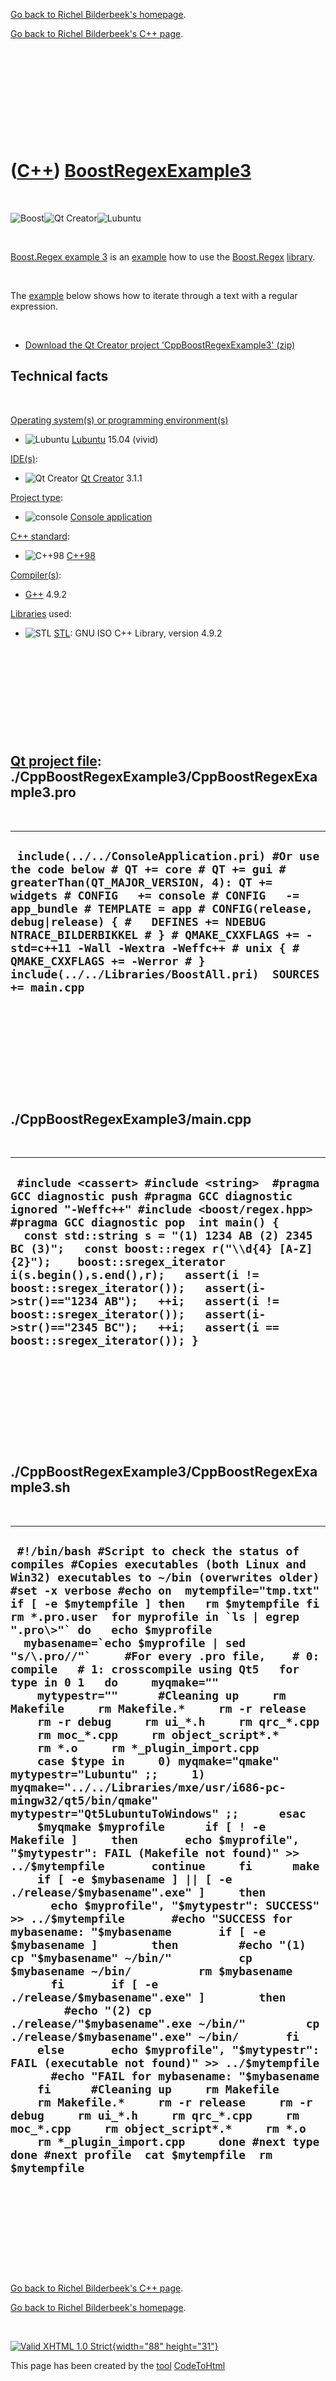 [Go back to Richel Bilderbeek's homepage](index.htm).

[Go back to Richel Bilderbeek's C++ page](Cpp.htm).

 

 

 

 

 

([C++](Cpp.htm)) [BoostRegexExample3](CppBoostRegexExample3.htm)
================================================================

 

![Boost](PicBoost.png)![Qt
Creator](PicQtCreator.png)![Lubuntu](PicLubuntu.png)

 

[Boost.Regex example 3](CppBoostRegexExample3.htm) is an
[example](CppExample.htm) how to use the
[Boost.Regex](CppBoostRegex.htm) [library](CppLibrary.htm).

 

The [example](CppExample.htm) below shows how to iterate through a text
with a regular expression.

 

-   [Download the Qt Creator project
    'CppBoostRegexExample3' (zip)](CppBoostRegexExample3.zip)

Technical facts
---------------

 

[Operating system(s) or programming environment(s)](CppOs.htm)

-   ![Lubuntu](PicLubuntu.png) [Lubuntu](CppLubuntu.htm) 15.04 (vivid)

[IDE(s)](CppIde.htm):

-   ![Qt Creator](PicQtCreator.png) [Qt Creator](CppQtCreator.htm) 3.1.1

[Project type](CppQtProjectType.htm):

-   ![console](PicConsole.png) [Console
    application](CppConsoleApplication.htm)

[C++ standard](CppStandard.htm):

-   ![C++98](PicCpp98.png) [C++98](Cpp98.htm)

[Compiler(s)](CppCompiler.htm):

-   [G++](CppGpp.htm) 4.9.2

[Libraries](CppLibrary.htm) used:

-   ![STL](PicStl.png) [STL](CppStl.htm): GNU ISO C++ Library, version
    4.9.2

 

 

 

 

 

[Qt project file](CppQtProjectFile.htm): ./CppBoostRegexExample3/CppBoostRegexExample3.pro
------------------------------------------------------------------------------------------

 

  ----------------------------------------------------------------------------------------------------------------------------------------------------------------------------------------------------------------------------------------------------------------------------------------------------------------------------------------------------------------------------------------------------------------------------------------------------------
  ` include(../../ConsoleApplication.pri) #Or use the code below # QT += core # QT += gui # greaterThan(QT_MAJOR_VERSION, 4): QT += widgets # CONFIG   += console # CONFIG   -= app_bundle # TEMPLATE = app # CONFIG(release, debug|release) { #   DEFINES += NDEBUG NTRACE_BILDERBIKKEL # } # QMAKE_CXXFLAGS += -std=c++11 -Wall -Wextra -Weffc++ # unix { #   QMAKE_CXXFLAGS += -Werror # }  include(../../Libraries/BoostAll.pri)  SOURCES += main.cpp`
  ----------------------------------------------------------------------------------------------------------------------------------------------------------------------------------------------------------------------------------------------------------------------------------------------------------------------------------------------------------------------------------------------------------------------------------------------------------

 

 

 

 

 

./CppBoostRegexExample3/main.cpp
--------------------------------

 

  -------------------------------------------------------------------------------------------------------------------------------------------------------------------------------------------------------------------------------------------------------------------------------------------------------------------------------------------------------------------------------------------------------------------------------------------------------------------------------------------------------------------------------------------------
  ` #include <cassert> #include <string>  #pragma GCC diagnostic push #pragma GCC diagnostic ignored "-Weffc++" #include <boost/regex.hpp> #pragma GCC diagnostic pop  int main() {   const std::string s = "(1) 1234 AB (2) 2345 BC (3)";   const boost::regex r("\\d{4} [A-Z]{2}");    boost::sregex_iterator i(s.begin(),s.end(),r);   assert(i != boost::sregex_iterator());   assert(i->str()=="1234 AB");   ++i;   assert(i != boost::sregex_iterator());   assert(i->str()=="2345 BC");   ++i;   assert(i == boost::sregex_iterator()); }`
  -------------------------------------------------------------------------------------------------------------------------------------------------------------------------------------------------------------------------------------------------------------------------------------------------------------------------------------------------------------------------------------------------------------------------------------------------------------------------------------------------------------------------------------------------

 

 

 

 

 

./CppBoostRegexExample3/CppBoostRegexExample3.sh
------------------------------------------------

 

  ----------------------------------------------------------------------------------------------------------------------------------------------------------------------------------------------------------------------------------------------------------------------------------------------------------------------------------------------------------------------------------------------------------------------------------------------------------------------------------------------------------------------------------------------------------------------------------------------------------------------------------------------------------------------------------------------------------------------------------------------------------------------------------------------------------------------------------------------------------------------------------------------------------------------------------------------------------------------------------------------------------------------------------------------------------------------------------------------------------------------------------------------------------------------------------------------------------------------------------------------------------------------------------------------------------------------------------------------------------------------------------------------------------------------------------------------------------------------------------------------------------------------------------------------------------------------------------------------------------------------------------------------------------------------------------------------------------------------------------------------------------------------------------------------------------------------------------------------------------------------------------------------------------------------------------------------------------------------------------------------------------------------------------------------
  ``  #!/bin/bash #Script to check the status of compiles #Copies executables (both Linux and Win32) executables to ~/bin (overwrites older) #set -x verbose #echo on  mytempfile="tmp.txt" if [ -e $mytempfile ] then   rm $mytempfile fi  rm *.pro.user  for myprofile in `ls | egrep ".pro\>"` do   echo $myprofile   mybasename=`echo $myprofile | sed "s/\.pro//"`     #For every .pro file,    # 0: compile   # 1: crosscompile using Qt5   for type in 0 1   do     myqmake=""     mytypestr=""      #Cleaning up     rm Makefile     rm Makefile.*     rm -r release     rm -r debug     rm ui_*.h     rm qrc_*.cpp     rm moc_*.cpp     rm object_script*.*     rm *.o     rm *_plugin_import.cpp      case $type in     0) myqmake="qmake" mytypestr="Lubuntu" ;;     1) myqmake="../../Libraries/mxe/usr/i686-pc-mingw32/qt5/bin/qmake" mytypestr="Qt5LubuntuToWindows" ;;      esac      $myqmake $myprofile      if [ ! -e Makefile ]     then       echo $myprofile", "$mytypestr": FAIL (Makefile not found)" >> ../$mytempfile       continue     fi      make       if [ -e $mybasename ] || [ -e ./release/$mybasename".exe" ]     then       echo $myprofile", "$mytypestr": SUCCESS" >> ../$mytempfile       #echo "SUCCESS for mybasename: "$mybasename       if [ -e $mybasename ]        then         #echo "(1) cp "$mybasename" ~/bin/"          cp $mybasename ~/bin/          rm $mybasename       fi       if [ -e ./release/$mybasename".exe" ]        then          #echo "(2) cp ./release/"$mybasename".exe ~/bin/"         cp ./release/$mybasename".exe" ~/bin/       fi     else       echo $myprofile", "$mytypestr": FAIL (executable not found)" >> ../$mytempfile       #echo "FAIL for mybasename: "$mybasename     fi      #Cleaning up     rm Makefile     rm Makefile.*     rm -r release     rm -r debug     rm ui_*.h     rm qrc_*.cpp     rm moc_*.cpp     rm object_script*.*     rm *.o     rm *_plugin_import.cpp     done #next type  done #next profile  cat $mytempfile  rm $mytempfile ``
  ----------------------------------------------------------------------------------------------------------------------------------------------------------------------------------------------------------------------------------------------------------------------------------------------------------------------------------------------------------------------------------------------------------------------------------------------------------------------------------------------------------------------------------------------------------------------------------------------------------------------------------------------------------------------------------------------------------------------------------------------------------------------------------------------------------------------------------------------------------------------------------------------------------------------------------------------------------------------------------------------------------------------------------------------------------------------------------------------------------------------------------------------------------------------------------------------------------------------------------------------------------------------------------------------------------------------------------------------------------------------------------------------------------------------------------------------------------------------------------------------------------------------------------------------------------------------------------------------------------------------------------------------------------------------------------------------------------------------------------------------------------------------------------------------------------------------------------------------------------------------------------------------------------------------------------------------------------------------------------------------------------------------------------------------

 

 

 

 

 

[Go back to Richel Bilderbeek's C++ page](Cpp.htm).

[Go back to Richel Bilderbeek's homepage](index.htm).

 

[![Valid XHTML 1.0 Strict](valid-xhtml10.png){width="88"
height="31"}](http://validator.w3.org/check?uri=referer)

This page has been created by the [tool](Tools.htm)
[CodeToHtml](ToolCodeToHtml.htm)
